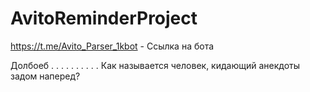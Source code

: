 # AvitoReminderProject
https://t.me/Avito_Parser_1kbot - Ссылка на бота

Долбоеб
.
.
.
.
.
.
.
.
.
.
Как называется человек, кидающий анекдоты задом наперед?